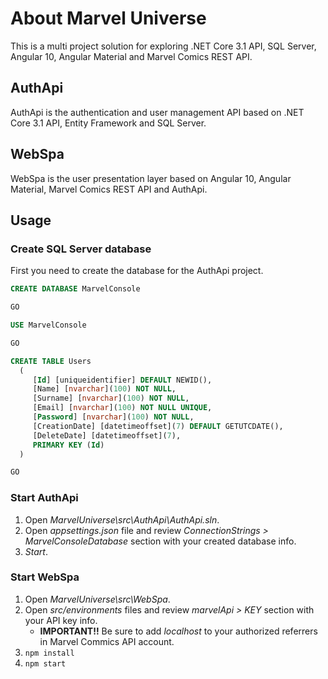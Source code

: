 # About Marvel Universe

This is a multi project solution for exploring .NET Core 3.1 API, SQL Server, Angular 10, Angular Material and Marvel Comics REST API.

## AuthApi

AuthApi is the authentication and user management API based on .NET Core 3.1 API, Entity Framework and SQL Server.

## WebSpa

WebSpa is the user presentation layer based on Angular 10, Angular Material, Marvel Comics REST API and AuthApi.

## Usage

### Create SQL Server database

First you need to create the database for the AuthApi project.

``` sql
CREATE DATABASE MarvelConsole

GO

USE MarvelConsole

GO

CREATE TABLE Users
  (
     [Id] [uniqueidentifier] DEFAULT NEWID(),
     [Name] [nvarchar](100) NOT NULL,
     [Surname] [nvarchar](100) NOT NULL,
     [Email] [nvarchar](100) NOT NULL UNIQUE,
     [Password] [nvarchar](100) NOT NULL,
     [CreationDate] [datetimeoffset](7) DEFAULT GETUTCDATE(),
     [DeleteDate] [datetimeoffset](7),
     PRIMARY KEY (Id)
  )

GO
```

### Start AuthApi

1. Open _MarvelUniverse\src\AuthApi\AuthApi.sln_.
1. Open _appsettings.json_ file and review _ConnectionStrings > MarvelConsoleDatabase_ section with your created database info.
1. _Start_.

### Start WebSpa

1. Open _MarvelUniverse\src\WebSpa_.
1. Open _src/environments_ files and review _marvelApi > KEY_ section with your API key info.
   - **IMPORTANT!!** Be sure to add _localhost_ to your authorized referrers in Marvel Commics API account.
1. ```npm install```
1. ```npm start```